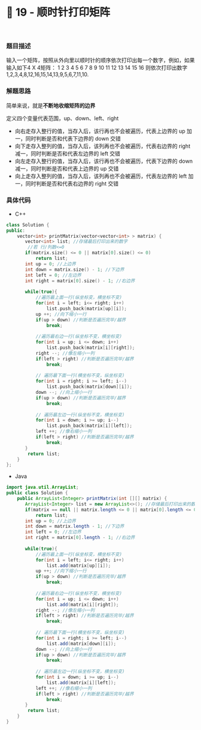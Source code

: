 # 🥣 19 - 顺时针打印矩阵

<br>

### 题目描述

输入一个矩阵，按照从外向里以顺时针的顺序依次打印出每一个数字，例如，如果输入如下4 X 4矩阵： 1 2 3 4 5 6 7 8 9 10 11 12 13 14 15 16 则依次打印出数字1,2,3,4,8,12,16,15,14,13,9,5,6,7,11,10.



### 解题思路

简单来说，就是**不断地收缩矩阵的边界**



定义四个变量代表范围，up、down、left、right



- 向右走存入整行的值，当存入后，该行再也不会被遍历，代表上边界的 up 加一，同时判断是否和代表下边界的 down 交错
- 向下走存入整列的值，当存入后，该列再也不会被遍历，代表右边界的 right 减一，同时判断是否和代表左边界的 left 交错
- 向左走存入整行的值，当存入后，该行再也不会被遍历，代表下边界的 down 减一，同时判断是否和代表上边界的 up 交错
- 向上走存入整列的值，当存入后，该列再也不会被遍历，代表左边界的 left 加一，同时判断是否和代表右边界的 right 交错



### 具体代码

- C++

```c++
class Solution {
public:
    vector<int> printMatrix(vector<vector<int> > matrix) {
       vector<int> list; //存储最后打印出来的数字
        //若 行/列数<=0
       if(matrix.size() <= 0 || matrix[0].size() <= 0)
           return list;
       int up = 0; //上边界
       int down = matrix.size() - 1; //下边界
       int left = 0; //左边界
       int right = matrix[0].size() - 1; //右边界
       
       while(true){
           //遍历最上面一行(纵坐标变，横坐标不变)
           for(int i = left; i<= right; i++)
               list.push_back(matrix[up][i]);
           up ++; //向下缩小一行
           if(up > down) //判断是否遍历完毕/越界
               break;
           
           //遍历最右边一行(纵坐标不变，横坐标变)
           for(int i = up; i <= down; i++)
               list.push_back(matrix[i][right]);
           right --; //像左缩小一列
           if(left > right) //判断是否遍历完毕/越界
               break;
           
           // 遍历最下面一行(横坐标不变，纵坐标变)
           for(int i = right; i >= left; i--)
               list.push_back(matrix[down][i]);
           down --; //向上缩小一行
           if(up > down) //判断是否遍历完毕/越界
               break;
           
           // 遍历最左边一行(纵坐标不变，横坐标变)
           for(int i = down; i >= up; i--)
               list.push_back(matrix[i][left]);
           left ++; //像右缩小一列
           if(left > right) //判断是否遍历完毕/越界
               break;
       }
        return list;
    }
};
```



- Java

```java
import java.util.ArrayList;
public class Solution {
    public ArrayList<Integer> printMatrix(int [][] matrix) {
       ArrayList<Integer> list = new ArrayList<>(); //存储最后打印出来的数字
       if(matrix == null || matrix.length <= 0 || matrix[0].length <= 0)
           return list;
       int up = 0; //上边界
       int down = matrix.length - 1; //下边界
       int left = 0; //左边界
       int right = matrix[0].length - 1; //右边界
       
       while(true){
           //遍历最上面一行(纵坐标变，横坐标不变)
           for(int i = left; i<= right; i++)
               list.add(matrix[up][i]);
           up ++; //向下缩小一行
           if(up > down) //判断是否遍历完毕/越界
               break;
           
           //遍历最右边一行(纵坐标不变，横坐标变)
           for(int i = up; i <= down; i++)
               list.add(matrix[i][right]);
           right --; //像左缩小一列
           if(left > right) //判断是否遍历完毕/越界
               break;
           
           // 遍历最下面一行(横坐标不变，纵坐标变)
           for(int i = right; i >= left; i--)
               list.add(matrix[down][i]);
           down --; //向上缩小一行
           if(up > down) //判断是否遍历完毕/越界
               break;
           
           // 遍历最左边一行(纵坐标不变，横坐标变)
           for(int i = down; i >= up; i--)
               list.add(matrix[i][left]);
           left ++; //像右缩小一列
           if(left > right) //判断是否遍历完毕/越界
               break;
       }
        return list;
    }
}
```